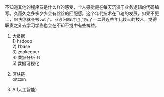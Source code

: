 不知道其他的程序员是什么样的感受，个人感觉是在每天沉浸于业务逻辑的代码编写。久而久之多多少少会有丝丝的匹配感。这个年代技术在飞速的发展，如果不更上，很快你就会被out了。业余闲暇时也了解了一二最近些年比较火的技术。觉得职责之外去学习学些也会在不知不觉中有些裨益。

1. 大数据  
        1\) hadoop  
        2\) hbase  
        3\) zookeeper  
        4\) 数据分析-R  
        5\)  数据可视化

2. 区块链  
         bitcoin

3. AI\(人工智能\)



